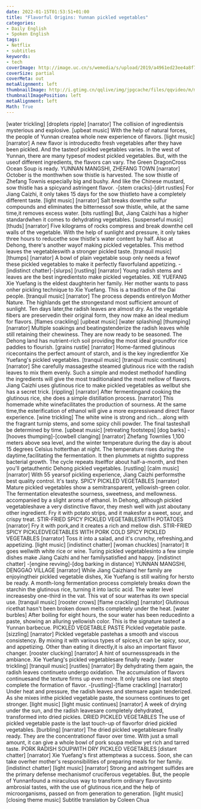 ```yaml
---
date: 2022-01-15T01:53:51+01:00
title: "Flavorful Origins: Yunnan pickled vegetables"
categories:
- Daily English
- Spoken English
tags:
- Netflix
- subtitles
keywords:
- tech
coverImage: http://image.uc.cn/s/wemedia/s/upload/2019/a4961ed23ee4a8f7264177744ab520db.png
coverSize: partial
coverMeta: out
metaAlignment: left
thumbnailImage: http://i.gtimg.cn/qqlive/img/jpgcache/files/qqvideo/m/mzc00200cj25snv.jpg
thumbnailImagePosition: left
metaAlignment: left
Math: True
---
```


<!--more-->
[water trickling]
[droplets ripple]
[narrator] The collision of ingredientsis mysterious and explosive.
[upbeat music]
With the help of natural forces,
the people of Yunnan createa whole new experience of flavors.
[light music]
[narrator] A new flavor is introducedto fresh vegetables
after they have been pickled.
And the tasteof pickled vegetables varies.
In the west of Yunnan,
there are many typesof modest pickled vegetables.
But, with the useof different ingredients,
the flavors can vary.
The Green DragonCross Ocean Soup is ready.
YUNNAN MANGSHI, ZHEFANG TOWN
[narrator] October is the monthwhen sow thistle is harvested.
The sow thistle of Zhefang Townis especially big and bushy.
And like the Chinese mustard,
sow thistle has a spicyand astringent flavor.
-[stem cracks]-[dirt rustles]
For Jiang Caizhi,
it only takes 15 days for the sow thistleto have a completely different taste.
[light music]
[narrator] Salt breaks downthe sulfur compounds
and eliminates the bitternessof sow thistle,
while, at the same time,it removes excess water.
[bits rustling]
But, Jiang Caizhi has a higher standardwhen it comes to dehydrating vegetables.
[suspenseful music]
[thuds]
[narrator] Five kilograms of rocks
compress and break downthe cell walls of the vegetable.
With the help of sunlight and pressure,
it only takes three hours to reducethe sow thistle's water content by half.
Also at Dehong, there's another wayof making pickled vegetables.
This method leaves the vegetableswith a stronger pickled taste.
[tranquil music]
[thumps]
[narrator] A bowl of plain vegetable soup
only needs a fewof these pickled vegetables
to make it perfectly flavorfuland appetizing.
-[indistinct chatter]-[slurps]
[rustling]
[narrator] Young radish stems and leaves
are the best ingredientsto make pickled vegetables.
XIE YUEFANG
Xie Yuefang is the eldest daughterin her family.
Her mother wants to pass onher pickling technique to Xie Yuefang.
This is a tradition of the Dai people.
[tranquil music]
[narrator] The process depends entirelyon Mother Nature.
The highlands get the strongestand most sufficient amount of sunlight.
Ten days later,the radish leaves are almost dry.
As the vegetable fibers are preservedin their original form,
they now make an ideal medium for flavors.
[flames crackling]
[upbeat music]
[water splashing]
[thumping]
[narrator] Multiple soakings and beatingstenderize the radish leaves
while still retaining their chewiness.
They are now ready to be seasoned.
The Dehong land has nutrient-rich soil
providing the most ideal groundfor rice paddies to flourish.
[grains rustle]
[narrator] Home-farmed glutinous ricecontains the perfect amount of starch,
and is the key ingredientfor Xie Yuefang's pickled vegetables.
[tranquil music]
[tranquil music continues]
[narrator] She carefully massagesthe steamed glutinous rice
with the radish leaves to mix them evenly.
Such a simple and modest methodof handling the ingredients
will give the most traditionaland the most mellow of flavors.
Jiang Caizhi uses glutinous rice
to make pickled vegetables as wellbut she has a secret trick.
[rippling]
[narrator] After fermentingand cooking the glutinous rice,
she does a simple distillation process.
[narrator] This homemade white winefacilitates the production of sourness.
At the same time,the esterification of ethanol
will give a more expressiveand direct flavor experience.
[wine trickling]
The white wine is strong and rich...
along with the fragrant turnip stems,
and some spicy chili powder.
The final tasteshall be determined by time.
[upbeat music]
[retreating footsteps]
[dog barks]
-[hooves thumping]-[cowbell clanging]
[narrator] Zhefang Townlies 1,100 meters above sea level,
and the winter temperature during the day
is about 15 degrees Celsius hotterthan at night.
The temperature rises during the daytime,facilitating the fermentation.
It then plummets at nightto suppress bacterial growth.
The cycle repeats itselffor about half-a-month,
and then you'll getauthentic Dehong pickled vegetables.
[rustling]
[calm music]
[narrator] With 55 yearsof pickling experience,
Jiang Caizhi performsthe best quality control.
It's tasty.
SPICY PICKLED VEGETABLES
[narrator] Mature pickled vegetables show
 a semitransparent, yellowish-green color.
The fermentation elevatesthe sourness, sweetness, and mellowness.
accompanied by a slight aroma of ethanol.
In Dehong, although pickled vegetableshave a very distinctive flavor,
they mesh well with just aboutany other ingredient.
Fry it with potato strips, and it makesfor a sweet, sour, and crispy treat.
STIR-FRIED SPICY PICKLED VEGETABLESWITH POTATOES
[narrator] Fry it with pork,and it creates a rich and mellow dish.
STIR-FRIED SPICY PICKLEDVEGETABLES WITH PORK
COLD SPICY PICKLED VEGETABLES
[narrator] Toss it into a salad,
and it's crunchy, refreshing,and appetizing.
[light music]
[indistinct chatter]
[woman chuckles]
[narrator] It goes wellwith white rice or wine.
Turing pickled vegetablesinto a few simple dishes
make Jiang Caizhi and her familysatisfied and happy.
[indistinct chatter]
-[engine revving]-[dog barking in distance]
YUNNAN MANGSHI, DENGGAO VILLAGE
[narrator] While Jiang Caizhiand her family
are enjoyingtheir pickled vegetable dishes,
Xie Yuefang is still waiting for hersto be ready.
A month-long fermentation process
completely breaks down the starchin the glutinous rice,
turning it into lactic acid.
The water level increasesby one-third in the vat.
This vat of sour waterhas its own special use.
[tranquil music]
[rooster crows]
[flame crackling]
[narrator] Glutinous ricethat hasn't been broken down
melts completely under the heat.
[water burbles]
After boiling for eight hours,
the sour water has been reducedinto a paste,
showing an alluring yellowish color.
This is the signature tasteof a Yunnan barbecue.
PICKLED VEGETABLE PASTE
Pickled vegetable paste.
[sizzling]
[narrator] Pickled vegetable pastehas a smooth and viscous consistency.
By mixing it with various types of spices,it can be spicy, sour, and appetizing.
Other than eating it directly,it is also an important flavor changer.
[rooster clucking]
[narrator] A hint of sournessspreads in the ambiance.
Xie Yuefang's pickled vegetablesare finally ready.
[water trickling]
[tranquil music]
[rustles]
[narrator] By dehydrating them again,
the radish leaves continueto undergo oxidation.
The accumulation of flavors continuesand the texture firms up even more.
It only takes one last stepto complete the formation of flavor.
-[rustling]-[flame crackling]
[narrator] Under heat and pressure,
the radish leaves and stemsare again tenderized.
As she mixes inthe pickled vegetable paste,
the sourness continues to get stronger.
[light music]
[light music continues]
[narrator] A week of drying under the sun,
and the radish leavesare completely dehydrated,
transformed into dried pickles.
DRIED PICKLED VEGETABLES
The use of pickled vegetable paste
is the last touch-up of flavorfor dried pickled vegetables.
[burbling]
[narrator] The dried pickled vegetablesare finally ready.
They are the concentrationof flavor over time.
With just a small amount,
it can give a whole bowl of pork soupa mellow yet rich and tarred taste.
PORK RADISH SOUPWITH DRY PICKLED VEGETABLES
[distant chatter]
[narrator] Xie Yuefang's first attemptwas a success.
Soon, she can take overher mother's responsibilities
of preparing meals for her family.
[indistinct chatter]
[light music]
[narrator] Strong and astringent sulfides
are the primary defense mechanismof cruciferous vegetables.
But, the people of Yunnanfound a miraculous way
to transform ordinary flavorsinto ambrosial tastes,
with the use of glutinous rice,and the help of microorganisms,
passed on from generation to generation.
[light music]
[closing theme music]
Subtitle translation by Coleen Chua
